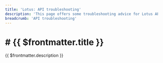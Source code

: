 ```yaml
---
title: 'Lotus: API troubleshooting'
description: 'This page offers some troubleshooting advice for Lotus API users by listing some of the most common errors that they can come accross.'
breadcrumb: 'API troubleshooting'
---
```


# # {{ $frontmatter.title }}

{{ $frontmatter.description }}
